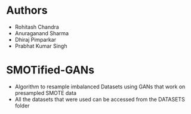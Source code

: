 # Authors 
- Rohitash Chandra
- Anuraganand Sharma
- Dhiraj Pimparkar
- Prabhat Kumar Singh

# SMOTified-GANs
- Algorithm to resample imbalanced Datasets using GANs that work on presampled SMOTE data
- All the datasets that were used can be accessed from the DATASETS folder

 
 
